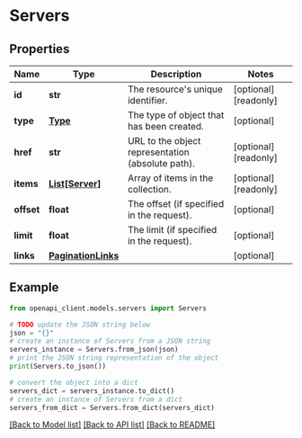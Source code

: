 # Servers


## Properties

Name | Type | Description | Notes
------------ | ------------- | ------------- | -------------
**id** | **str** | The resource&#39;s unique identifier. | [optional] [readonly] 
**type** | [**Type**](Type.md) | The type of object that has been created. | [optional] 
**href** | **str** | URL to the object representation (absolute path). | [optional] [readonly] 
**items** | [**List[Server]**](Server.md) | Array of items in the collection. | [optional] [readonly] 
**offset** | **float** | The offset (if specified in the request). | [optional] 
**limit** | **float** | The limit (if specified in the request). | [optional] 
**links** | [**PaginationLinks**](PaginationLinks.md) |  | [optional] 

## Example

```python
from openapi_client.models.servers import Servers

# TODO update the JSON string below
json = "{}"
# create an instance of Servers from a JSON string
servers_instance = Servers.from_json(json)
# print the JSON string representation of the object
print(Servers.to_json())

# convert the object into a dict
servers_dict = servers_instance.to_dict()
# create an instance of Servers from a dict
servers_from_dict = Servers.from_dict(servers_dict)
```
[[Back to Model list]](../README.md#documentation-for-models) [[Back to API list]](../README.md#documentation-for-api-endpoints) [[Back to README]](../README.md)


